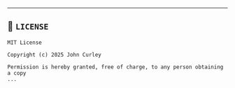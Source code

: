 
---

## 🔹 `LICENSE`

```text
MIT License

Copyright (c) 2025 John Curley

Permission is hereby granted, free of charge, to any person obtaining a copy
...
